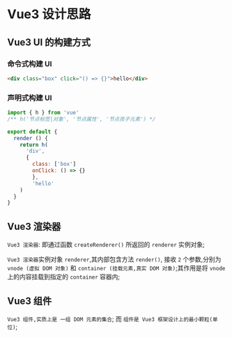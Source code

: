 # Vue3 设计思路

## Vue3 UI 的构建方式

### 命令式构建 UI

```html
<div class="box" click="() => {}">hello</div>
```

### 声明式构建 UI

```js
import { h } from 'vue'
/** h('节点标签|对象', '节点属性', '节点孩子元素') */

export default {
  render () {
    return h(
      'div',
      {
      	class: ['box']
      	onClick: () => {}
  		},
  		'hello'
  	)
  }
}
```

## Vue3 渲染器

`Vue3 渲染器`: 即通过函数 `createRenderer()` 所返回的 `renderer` 实例对象;

`Vue3 渲染器`实例对象 `renderer`,其内部包含方法 `render()`, 接收 `2` 个参数,分别为 `vnode (虚拟 DOM 对象)` 和 `container (挂载元素,真实 DOM 对象)`;其作用是将 `vnode` 上的内容挂载到指定的 `container` 容器内;

## Vue3 组件

`Vue3 组件,实质上是 一组 DOM 元素的集合`; 而 `组件是 Vue3 框架设计上的最小颗粒(单位)`;
